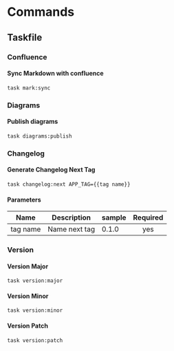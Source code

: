 <!-- Space: Projects -->
<!-- Parent: TerraformAwsLambda -->
<!-- Title: Commands TerraformAwsLambda -->
<!-- Label: TerraformAwsLambda -->
<!-- Label: Project -->
<!-- Label: Commands -->
<!-- Include: disclaimer.md -->
<!-- Include: ac:toc -->

# Commands

## Taskfile

### Confluence

#### Sync Markdown with confluence

```{.bash}
task mark:sync
```

### Diagrams

#### Publish diagrams

```{.bash}
task diagrams:publish
```

### Changelog

#### Generate Changelog Next Tag

```{.bash}
task changelog:next APP_TAG={{tag name}}
```

#### Parameters

| Name     | Description   | sample | Required |
| -------- | ------------- | ------ | :------: |
| tag name | Name next tag | 0.1.0  |   yes    |

### Version

#### Version Major

```{.bash}
task version:major
```

#### Version Minor

```{.bash}
task version:minor
```

#### Version Patch

```{.bash}
task version:patch
```
